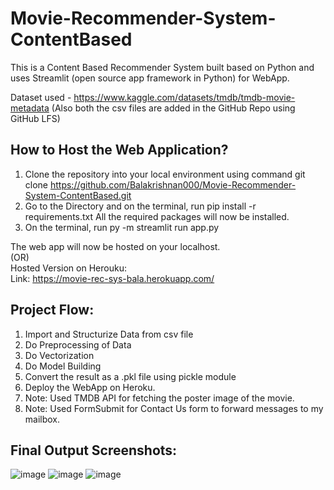 # Movie-Recommender-System-ContentBased
This is a Content Based Recommender System built based on Python and uses Streamlit (open source app framework in Python) for WebApp.


Dataset used - https://www.kaggle.com/datasets/tmdb/tmdb-movie-metadata
(Also both the csv files are added in the GitHub Repo using GitHub LFS)

## How to Host the Web Application?
1. Clone the repository into your local environment using command git clone https://github.com/Balakrishnan000/Movie-Recommender-System-ContentBased.git <br>
2. Go to the Directory and on the terminal, run pip install -r requirements.txt All the required packages will now be installed.<br>
3. On the terminal, run py -m streamlit run app.py <br>

The web app will now be hosted on your localhost.
<br>
(OR)<br>
Hosted Version on Herouku:<br>
Link: https://movie-rec-sys-bala.herokuapp.com/

## Project Flow:

1. Import and Structurize Data from csv file
2. Do Preprocessing of Data
3. Do Vectorization
4. Do Model Building
5. Convert the result as a .pkl file using pickle module
6. Deploy the WebApp on Heroku.
7. Note: Used TMDB API for fetching the poster image of the movie.
8. Note: Used FormSubmit for Contact Us form to forward messages to my mailbox.

## Final Output Screenshots: 
![image](https://user-images.githubusercontent.com/70379877/175554131-dfc35a5b-3381-4473-ae9c-1d5ecdd80169.png)
![image](https://user-images.githubusercontent.com/70379877/175555382-8d35656c-4e0b-4a30-811a-421cb1fdd635.png)
![image](https://user-images.githubusercontent.com/70379877/175555695-74980de6-9922-4715-861b-c54e72cdb41d.png)

